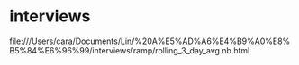 # interviews
file:///Users/cara/Documents/Lin/%20A%E5%AD%A6%E4%B9%A0%E8%B5%84%E6%96%99/interviews/ramp/rolling_3_day_avg.nb.html
